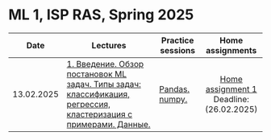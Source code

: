 # ML 1, ISP RAS, Spring 2025

|Date| Lectures | Practice sessions | Home assignments|
|----|----|----| :----: |
| 13.02.2025 | [1. Введение. Обзор постановок ML задач. Типы задач: классификация, регрессия, кластеризация с примерами. Данные.](./lectures/lecture1/) | [Pandas. numpy.](./seminars/seminar1/01_numpy_pandas_student.ipynb) | [Home assignment 1](./hw/hw1/student/ISP_HW1_NUMPY&PANDAS.ipynb) <br> Deadline: (26.02.2025)|
<!--
|  | [2. Линейная регрессия через наименьшее отклонение и максимум правдоподобия. Онлайн и оффлайн постановка обучения. ](./lectures/lecture2/) | [Обработка данных.](./seminars/seminar2/02_data_processing_student.ipynb) | |
|  | [3. Оптимизация. От решения линейной системы к GD, ускорение, Ньютон, SGD. Особенности сходимости.](./lectures/lecture3/) | [Метрика качества. KNN. Sklearn](./seminars/seminar3/03_knn_metrics_sklearn.ipynb) |  [Home assignment 2]() <br> Deadline: | 
|  | [4. Субградиентный спуск. AdaGrad, Adam. Регуляризация l_1, l_2. Проксимальный оператор](./lectures/lecture4/) | [Валидация. Подбор гипепараметров. Регуляризация](./seminars/seminar4/04_regularization_hyperopt_validation.ipynb) |  | 
|  | [5. Логистическая регрессия](./lectures/lecture5/) | [Многоклассовая классификация](./seminars/seminar5/) |  |
|  | [6. PCA & friends](./lectures/lecture6/) | [Задача кластеризации](./seminars/seminar6/) |  |
|  | [7. SVM](./lectures/lecture7/) | [SVM](./seminars/seminar7/) |  |
|  | [8. Решающие деревья](./lectures/lecture8/) | [Решающие деревья](./seminars/seminar8/) |  |
|  | [9. Ассамблирование](./lectures/lecture9/) | [Разбор домашних заданий по темам 1 - 9]() |  |
|  | [10. Градиентный бустинг.](./lectures/lecture10/) | [Градиентный бустинг. Сравнение библиотек.](./seminars/seminar10/) |  |
|  | [11. Градиентный бустинг.](./lectures/lecture11/) | [Матрично-векторное дифференцирование.](./seminars/seminar11/) |  |
|  | [12. Введение в DL.](./lectures/lecture12/) | [Библиотеки автоматического дифференцирования. Pytorch. Обучаем свою первую рекуррентную сеть.](./seminars/seminar12/) |  |
|  | [13. Введение в DL.](./lectures/lecture13/) | [Советы по обучению нейронных сетей.](./seminars/seminar13/) |  |
-->